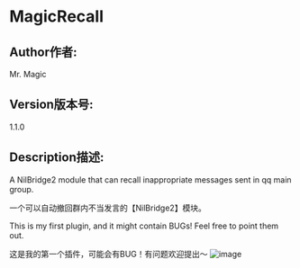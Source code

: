 # MagicRecall
## Author作者: 
Mr. Magic
## Version版本号: 
1.1.0
## Description描述:
 A NilBridge2 module that can recall inappropriate messages sent in qq main group.
 
 一个可以自动撤回群内不当发言的【NilBridge2】模块。
 
 This is my first plugin, and it might contain BUGs! Feel free to point them out.

这是我的第一个插件，可能会有BUG！有问题欢迎提出～
![image](https://user-images.githubusercontent.com/104749673/170499634-2172e165-1f71-4a5e-8f92-68848aa02a34.png)
